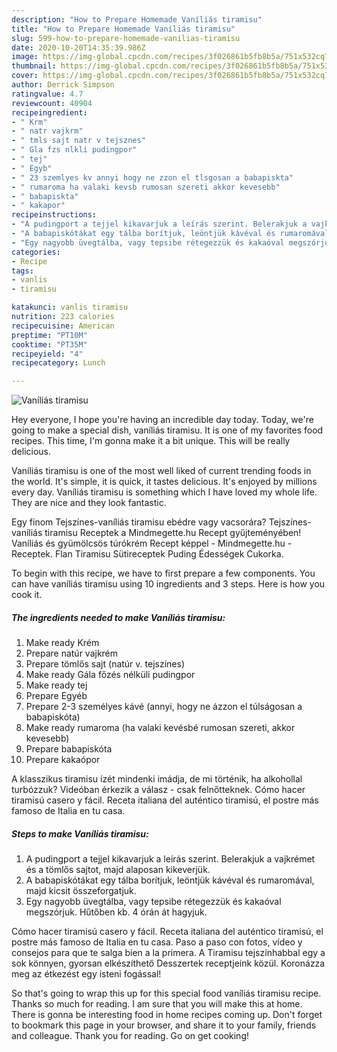 ```yaml
---
description: "How to Prepare Homemade Vaníliás tiramisu"
title: "How to Prepare Homemade Vaníliás tiramisu"
slug: 599-how-to-prepare-homemade-vanilias-tiramisu
date: 2020-10-20T14:35:39.986Z
image: https://img-global.cpcdn.com/recipes/3f026861b5fb8b5a/751x532cq70/vanilias-tiramisu-recept-foto.jpg
thumbnail: https://img-global.cpcdn.com/recipes/3f026861b5fb8b5a/751x532cq70/vanilias-tiramisu-recept-foto.jpg
cover: https://img-global.cpcdn.com/recipes/3f026861b5fb8b5a/751x532cq70/vanilias-tiramisu-recept-foto.jpg
author: Derrick Simpson
ratingvalue: 4.7
reviewcount: 40904
recipeingredient:
- " Krm"
- " natr vajkrm"
- " tmls sajt natr v tejsznes"
- " Gla fzs nlkli pudingpor"
- " tej"
- " Egyb"
- " 23 szemlyes kv annyi hogy ne zzon el tlsgosan a babapiskta"
- " rumaroma ha valaki kevsb rumosan szereti akkor kevesebb"
- " babapiskta"
- " kakapor"
recipeinstructions:
- "A pudingport a tejjel kikavarjuk a leírás szerint. Belerakjuk a vajkrémet és a tömlős sajtot, majd alaposan kikeverjük."
- "A babapiskótákat egy tálba borítjuk, leöntjük kávéval és rumaromával, majd kicsit összeforgatjuk."
- "Egy nagyobb üvegtálba, vagy tepsibe rétegezzük és kakaóval megszórjuk. Hűtőben kb. 4 órán át hagyjuk."
categories:
- Recipe
tags:
- vanlis
- tiramisu

katakunci: vanlis tiramisu 
nutrition: 223 calories
recipecuisine: American
preptime: "PT10M"
cooktime: "PT35M"
recipeyield: "4"
recipecategory: Lunch

---
```



![Vaníliás tiramisu](https://img-global.cpcdn.com/recipes/3f026861b5fb8b5a/751x532cq70/vanilias-tiramisu-recept-foto.jpg)

Hey everyone, I hope you're having an incredible day today. Today, we're going to make a special dish, vaníliás tiramisu. It is one of my favorites food recipes. This time, I'm gonna make it a bit unique. This will be really delicious.

Vaníliás tiramisu is one of the most well liked of current trending foods in the world. It's simple, it is quick, it tastes delicious. It's enjoyed by millions every day. Vaníliás tiramisu is something which I have loved my whole life. They are nice and they look fantastic.

Egy finom Tejszínes-vaníliás tiramisu ebédre vagy vacsorára? Tejszínes-vaníliás tiramisu Receptek a Mindmegette.hu Recept gyűjteményében! Vaníliás és gyümölcsös túrókrém Recept képpel - Mindmegette.hu - Receptek. Flan Tiramisu Sütireceptek Puding Édességek Cukorka.


To begin with this recipe, we have to first prepare a few components. You can have vaníliás tiramisu using 10 ingredients and 3 steps. Here is how you cook it.

<!--inarticleads1-->

##### The ingredients needed to make Vaníliás tiramisu:

1. Make ready  Krém
1. Prepare  natúr vajkrém
1. Prepare  tömlős sajt (natúr v. tejszínes)
1. Make ready  Gála főzés nélküli pudingpor
1. Make ready  tej
1. Prepare  Egyéb
1. Prepare  2-3 személyes kávé (annyi, hogy ne ázzon el túlságosan a babapiskóta)
1. Make ready  rumaroma (ha valaki kevésbé rumosan szereti, akkor kevesebb)
1. Prepare  babapiskóta
1. Prepare  kakaópor


A klasszikus tiramisu ízét mindenki imádja, de mi történik, ha alkohollal turbózzuk? Videóban érkezik a válasz - csak felnőtteknek. Cómo hacer tiramisú casero y fácil. Receta italiana del auténtico tiramisú, el postre más famoso de Italia en tu casa. 

<!--inarticleads2-->

##### Steps to make Vaníliás tiramisu:

1. A pudingport a tejjel kikavarjuk a leírás szerint. Belerakjuk a vajkrémet és a tömlős sajtot, majd alaposan kikeverjük.
1. A babapiskótákat egy tálba borítjuk, leöntjük kávéval és rumaromával, majd kicsit összeforgatjuk.
1. Egy nagyobb üvegtálba, vagy tepsibe rétegezzük és kakaóval megszórjuk. Hűtőben kb. 4 órán át hagyjuk.


Cómo hacer tiramisú casero y fácil. Receta italiana del auténtico tiramisú, el postre más famoso de Italia en tu casa. Paso a paso con fotos, vídeo y consejos para que te salga bien a la primera. A Tiramisu tejszínhabbal egy a sok könnyen, gyorsan elkészíthető Desszertek receptjeink közül. Koronázza meg az étkezést egy isteni fogással! 

So that's going to wrap this up for this special food vaníliás tiramisu recipe. Thanks so much for reading. I am sure that you will make this at home. There is gonna be interesting food in home recipes coming up. Don't forget to bookmark this page in your browser, and share it to your family, friends and colleague. Thank you for reading. Go on get cooking!
